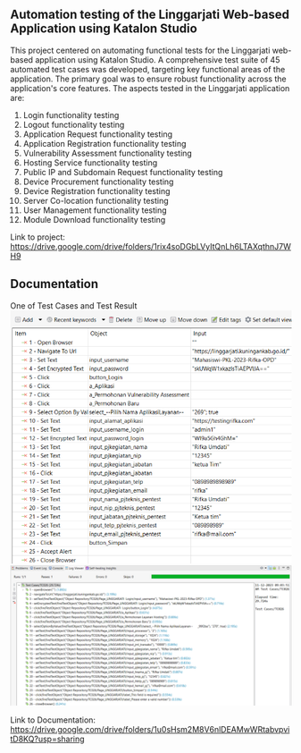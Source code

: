## Automation testing of the Linggarjati Web-based Application using Katalon Studio

This project centered on automating functional tests for the Linggarjati web-based application using Katalon Studio. A comprehensive test suite of 45 automated test cases was developed, targeting key functional areas of the application. The primary goal was to ensure robust functionality across the application's core features. The aspects tested in the Linggarjati application are:
1. Login functionality testing
2. Logout functionality testing
3. Application Request functionality testing
4. Application Registration functionality testing
5. Vulnerability Assessment functionality testing
6. Hosting Service functionality testing
7. Public IP and Subdomain Request functionality testing
8. Device Procurement functionality testing
9. Device Registration functionality testing
10. Server Co-location functionality testing
11. User Management functionality testing
12. Module Download functionality testing

Link to project: https://drive.google.com/drive/folders/1rix4soDGbLVyItQnLh6LTAXqthnJ7WH9

## Documentation
One of Test Cases and Test Result
![alt Test Case TC020](https://github.com/ririfka08/automation-testing-linggarjati/blob/main/Test%20Case%20TC020.png?raw=true)
![alt Test Result TC026](https://github.com/ririfka08/automation-testing-linggarjati/blob/main/Test%20result%20of%20Test%20Case%20TC026.png?raw=true)
  
Link to Documentation: https://drive.google.com/drive/folders/1u0sHsm2M8V6nlDEAMwWRtabvpvitD8KQ?usp=sharing


